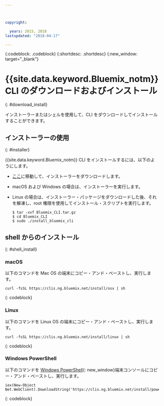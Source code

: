 ```yaml
---



copyright:

  years: 2015, 2018
lastupdated: "2018-04-17"

---
```


{:codeblock: .codeblock} 
{:shortdesc: .shortdesc}
{:new_window: target="_blank"}


# {{site.data.keyword.Bluemix_notm}} CLI のダウンロードおよびインストール
{: #download_install}

インストーラーまたはシェルを使用して、CLI をダウンロードしてインストールすることができます。

## インストーラーの使用
{: #installer}

{{site.data.keyword.Bluemix_notm}} CLI をインストールするには、以下のようにします。
* [ここ](all_versions.html)に移動して、インストーラーをダウンロードします。
* macOS および Windows の場合は、インストーラーを実行します。 
* Linux の場合は、インストーラー・パッケージをダウンロードした後、それを解凍し、root 権限を使用してインストール・スクリプトを実行します。

  ```
  $ tar -xvf Bluemix_CLI.tar.gz
  $ cd Bluemix_CLI
  $ sudo ./install_bluemix_cli

  ```

## shell からのインストール
{: #shell_install}


### macOS

以下のコマンドを Mac OS の端末にコピー・アンド・ペーストし、実行します。

```
curl -fsSL https://clis.ng.bluemix.net/install/osx | sh
```
{: codeblock}

### Linux

以下のコマンドを Linux OS の端末にコピー・アンド・ペーストし、実行します。

```
curl -fsSL https://clis.ng.bluemix.net/install/linux | sh
```
{: codeblock}

### Windows PowerShell

以下のコマンドを [Windows PowerShell](https://msdn.microsoft.com/en-us/powershell/scripting/getting-started/getting-started-with-windows-powershell){: new_window}端末コンソールにコピー・アンド・ペーストし、実行します。

```
iex(New-Object Net.WebClient).DownloadString('https://clis.ng.bluemix.net/install/powershell')
```
{: codeblock}
